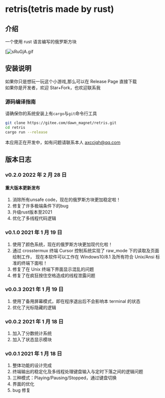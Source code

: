 # retris(tetris made by rust)

## 介绍

一个使用 rust 语言编写的俄罗斯方块

[![sRuGjA.gif](https://s3.ax1x.com/2021/01/20/sRuGjA.gif)

## 安装说明

如果你只是想玩一玩这个小游戏,那么可以在 Release Page 直接下载  
如果你是开发者，欢迎 Star+Fork，也欢迎联系我

### 源码编译指南

请确保你的系统安装上有`cargo`与`git`命令行工具

```bash
git clone https://gitee.com/dawn_magnet/retris.git
cd retris
cargo run --release
```

本应用正在开发中，如有问题请联系本人
<axccjqh@qq.com>

## 版本日志

### v0.2.0 2022 年 2 月 28 日

#### 重大版本更新发布

1. 消除所有unsafe code，现在的俄罗斯方块更加稳定啦！
2. 修复了许多极端条件下的bug
3. 升级rust版本至2021
4. 优化了多线程代码逻辑

### v0.1.0 2021 年 1 月 19 日

1. 使用了颜色系统，现在的俄罗斯方块更加现代化啦！  
2. 通过 crosstermux 终端 Cursor 控制系统实现了 raw_mode 下的读取及页面绘制工作， 现在本软件可以工作在 Windows10/8.1 及所有符合 Unix/Ansi 标准的终端下面啦！  
3. 修复了在 Unix 终端下界面显示混乱的问题  
4. 修复了在疯狂按住空格造成的线程泄露问题

### v0.0.3 2021 年 1 月 19 日

1. 使用了备用屏幕模式，即在程序退出后不会影响本 terminal 的状态  
2. 优化了光标隐藏的逻辑

### v0.0.2 2021 年 1 月 18 日

1. 加入了分数统计系统  
2. 加入了状态显示模块

### v0.0.1 2021 年 1 月 18 日

1. 整体功能的设计完成  
2. 终端输出的稳定化及多线程处理键盘输入与定时下落之间的逻辑问题  
3. 三种模式：Playing/Pausing/Stopped，通过键盘切换  
4. 界面的优化  
5. bug 修复
 